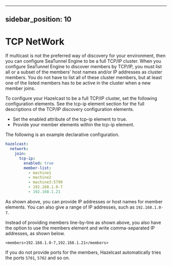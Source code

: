 ---

sidebar_position: 10
--------------------

# TCP NetWork

If multicast is not the preferred way of discovery for your environment, then you can configure SeaTunnel Engine to be a full TCP/IP cluster. When you configure SeaTunnel Engine to discover members by TCP/IP, you must list all or a subset of the members' host names and/or IP addresses as cluster members. You do not have to list all of these cluster members, but at least one of the listed members has to be active in the cluster when a new member joins.

To configure your Hazelcast to be a full TCP/IP cluster, set the following configuration elements. See the tcp-ip element section for the full descriptions of the TCP/IP discovery configuration elements.

- Set the enabled attribute of the tcp-ip element to true.
- Provide your member elements within the tcp-ip element.

The following is an example declarative configuration.

```yaml
hazelcast:
  network:
    join:
      tcp-ip:
        enabled: true
        member-list:
          - machine1
          - machine2
          - machine3:5799
          - 192.168.1.0-7
          - 192.168.1.21
```

As shown above, you can provide IP addresses or host names for member elements. You can also give a range of IP addresses, such as `192.168.1.0-7`.

Instead of providing members line-by-line as shown above, you also have the option to use the members element and write comma-separated IP addresses, as shown below.

`<members>192.168.1.0-7,192.168.1.21</members>`

If you do not provide ports for the members, Hazelcast automatically tries the ports `5701`, `5702` and so on.
